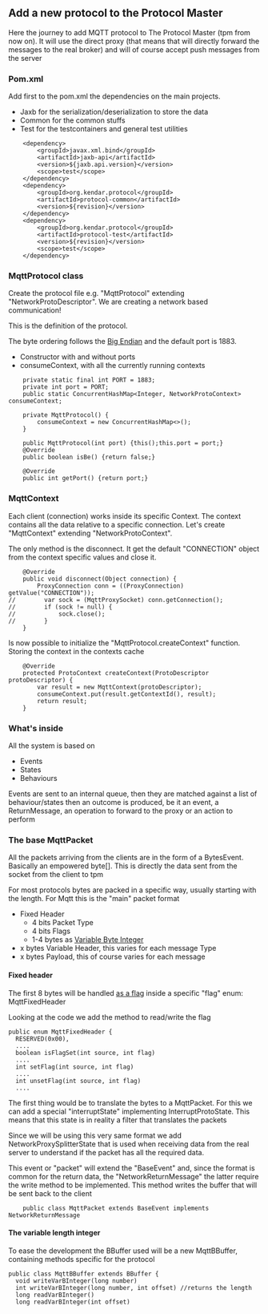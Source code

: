## Add a new protocol to the Protocol Master

Here the journey to add MQTT protocol to The Protocol Master (tpm from now on). It will use the direct
proxy (that means that will directly forward the messages to the real broker)
and will of course accept push messages from the server

### Pom.xml

Add first to the pom.xml the dependencies on the main projects.

* Jaxb for the serialization/deserialization to store the data
* Common for the common stuffs
* Test for the testcontainers and general test utilities

```
    <dependency>
        <groupId>javax.xml.bind</groupId>
        <artifactId>jaxb-api</artifactId>
        <version>${jaxb.api.version}</version>
        <scope>test</scope>
    </dependency>
    <dependency>
        <groupId>org.kendar.protocol</groupId>
        <artifactId>protocol-common</artifactId>
        <version>${revision}</version>
    </dependency>
    <dependency>
        <groupId>org.kendar.protocol</groupId>
        <artifactId>protocol-test</artifactId>
        <version>${revision}</version>
        <scope>test</scope>
    </dependency>
```

### MqttProtocol class

Create the protocol file e.g. "MqttProtocol" extending
"NetworkProtoDescriptor". We are creating a network based communication!

This is the definition of the protocol.

The byte ordering follows the [Big Endian](https://docs.oasis-open.org/mqtt/mqtt/v5.0/mqtt-v5.0.html)
and the default port is 1883.

* Constructor with and without ports
* consumeContext, with all the currently running contexts

```
    private static final int PORT = 1883;
    private int port = PORT;
    public static ConcurrentHashMap<Integer, NetworkProtoContext> consumeContext;

    private MqttProtocol() {
        consumeContext = new ConcurrentHashMap<>();
    }

    public MqttProtocol(int port) {this();this.port = port;}
    @Override
    public boolean isBe() {return false;}

    @Override
    public int getPort() {return port;}
```

### MqttContext

Each client (connection) works inside its specific Context. The context contains all
the data relative to a specific connection. Let's create "MqttContext" extending
"NetworkProtoContext".

The only method is the disconnect. It get the default "CONNECTION" object from
the context specific values and close it.

```
    @Override
    public void disconnect(Object connection) {
        ProxyConnection conn = ((ProxyConnection) getValue("CONNECTION"));
//        var sock = (MqttProxySocket) conn.getConnection();
//        if (sock != null) {
//            sock.close();
//        }
    }
```

Is now possible to initialize the "MqttProtocol.createContext" function. Storing
the context in the contexts cache

```
    @Override
    protected ProtoContext createContext(ProtoDescriptor protoDescriptor) {
        var result = new MqttContext(protoDescriptor);
        consumeContext.put(result.getContextId(), result);
        return result;
    }
```

### What's inside

All the system is based on

* Events
* States
* Behaviours

Events are sent to an internal queue, then they are matched against a list of behaviour/states
then an outcome is produced, be it an event, a ReturnMessage, an operation to forward to the
proxy or an action to perform

### The base MqttPacket

All the packets arriving from the clients are in the form of a BytesEvent. Basically an empowered byte[].
This is directly the data sent from the socket from the client to tpm

For most protocols bytes are packed in a specific way, usually starting with the length. For Mqtt this
is the "main" packet format

* Fixed Header
    * 4 bits Packet Type
    * 4 bits Flags
    * 1-4 bytes as [Variable Byte Integer](snippets/variablebyteinteger.md)
* x bytes Variable Header, this varies for each message Type
* x bytes Payload, this of course varies for each message

#### Fixed header

The first 8 bytes will be
handled [as a flag](https://docs.oasis-open.org/mqtt/mqtt/v5.0/os/mqtt-v5.0-os.html#_Toc511988498)
inside a specific "flag" enum: MqttFixedHeader

Looking at the code we add the method to read/write the flag

```
public enum MqttFixedHeader {
  RESERVED(0x00),
  ....
  boolean isFlagSet(int source, int flag) 
  ....
  int setFlag(int source, int flag)
  ....
  int unsetFlag(int source, int flag)
  ....  
```

The first thing would be to translate the bytes to a MqttPacket. For this we can add
a special "interruptState" implementing InterruptProtoState. This means that this
state is in reality a filter that translates the packets

Since we will be using this very same format we add NetworkProxySplitterState that
is used when receiving data from the real server to understand if the packet has
all the required data.

This event or "packet" will extend the "BaseEvent" and, since the format is
common for the return data, the "NetworkReturnMessage" the latter require
the write method to be implemented. This method writes the buffer that will
be sent back to the client

```
    public class MqttPacket extends BaseEvent implements NetworkReturnMessage
```

#### The variable length integer

To ease the development the BBuffer used will be a new MqttBBuffer, containing
methods specific for the protocol

```
public class MqttBBuffer extends BBuffer {
  void writeVarBInteger(long number)
  int writeVarBInteger(long number, int offset) //returns the length
  long readVarBInteger()
  long readVarBInteger(int offset)
```



